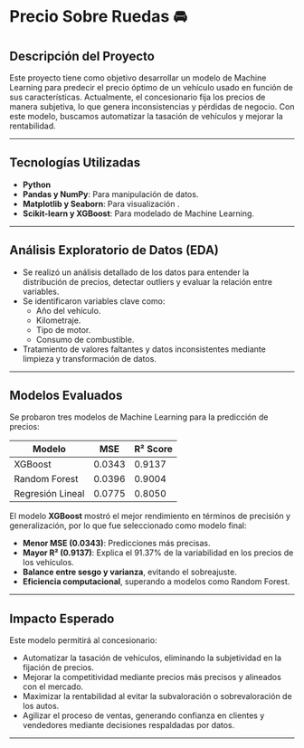 # Precio Sobre Ruedas 🚘

## Descripción del Proyecto
Este proyecto tiene como objetivo desarrollar un modelo de Machine Learning para predecir el precio óptimo de un vehículo usado en función de sus características. Actualmente, el concesionario fija los precios de manera subjetiva, lo que genera inconsistencias y pérdidas de negocio. Con este modelo, buscamos automatizar la tasación de vehículos y mejorar la rentabilidad.

---

## Tecnologías Utilizadas

- **Python** 
- **Pandas y NumPy**: Para manipulación de datos.
- **Matplotlib y Seaborn**: Para visualización .
- **Scikit-learn y XGBoost**: Para modelado de Machine Learning.

---

## Análisis Exploratorio de Datos (EDA)
- Se realizó un análisis detallado de los datos para entender la distribución de precios, detectar outliers y evaluar la relación entre variables.
- Se identificaron variables clave como:
  - Año del vehículo.
  - Kilometraje.
  - Tipo de motor.
  - Consumo de combustible.
- Tratamiento de valores faltantes y datos inconsistentes mediante limpieza y transformación de datos.

---

## Modelos Evaluados

Se probaron tres modelos de Machine Learning para la predicción de precios:

| Modelo            | MSE    | R² Score |
|--------------------|--------|----------|
| XGBoost           | 0.0343 | 0.9137   |
| Random Forest      | 0.0396 | 0.9004   |
| Regresión Lineal   | 0.0775 | 0.8050   |

El modelo **XGBoost** mostró el mejor rendimiento en términos de precisión y generalización, por lo que fue seleccionado como modelo final:

- **Menor MSE (0.0343)**: Predicciones más precisas.
- **Mayor R² (0.9137)**: Explica el 91.37% de la variabilidad en los precios de los vehículos.
- **Balance entre sesgo y varianza**, evitando el sobreajuste.
- **Eficiencia computacional**, superando a modelos como Random Forest.

---

## Impacto Esperado
Este modelo permitirá al concesionario:
- Automatizar la tasación de vehículos, eliminando la subjetividad en la fijación de precios.
- Mejorar la competitividad mediante precios más precisos y alineados con el mercado.
- Maximizar la rentabilidad al evitar la subvaloración o sobrevaloración de los autos.
- Agilizar el proceso de ventas, generando confianza en clientes y vendedores mediante decisiones respaldadas por datos.

---
